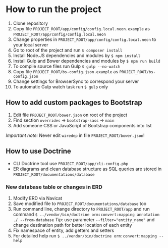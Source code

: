 # How to run the project

1. Clone repository
2. Copy file `PROJECT_ROOT/app/config/config.local.neon.example` as `PROJECT_ROOT/app/config/config.local.neon`
3. Change properties in `PROJECT_ROOT/app/config/config.local.neon` to your local server
4. Go to root of the project and run `$ composer install`
5. Install Node.JS dependencies and modules by `$ npm install`
6. Install Gulp and Bower dependencies and modules by `$ npm run build`
7. To compile source files run Gulp `$ gulp --no-watch`
8. Copy file `PROJECT_ROOT/bs-config.json.example` as `PROJECT_ROOT/bs-config.json`
9. Change settings for BrowserSync to correspond your server
10. To automatic Gulp watch task run `$ gulp` only

## How to add custom packages to Bootstrap
1. Edit file `PROJECT_ROOT/bower.json` on root of the project
2. Find section `overrides` -> `bootstrap-sass` -> `main`
3. Add someone CSS or JavaScript of Bootstrap components into list

_Important note:_ Never edit `wiredep` in file `PROJECT_ROOT/bower.json`!

## How to use Doctrine
- CLI Doctrine tool use `PROJECT_ROOT/app/cli-config.php`
- ER diagrams and clean database structure as SQL queries are stored in `PROJECT_ROOT/documentations/database`

### New database table or changes in ERD
1. Modify ERD via Navicat
2. Save modified file to `PROJECT_ROOT/documentations/database` too
3. Run command line, change directory to `PROJECT_ROOT/app` and run command `$ ../vendor/bin/doctrine orm:convert:mapping annotation ./ --from-database`
   _Tip_: use parameter `--filter="entity_name"` and change destination path for better location of each entity
4. Fix namespace of entity, add getters and setters
5. For detailed help run `$ ../vendor/bin/doctrine orm:convert:mapping --help`